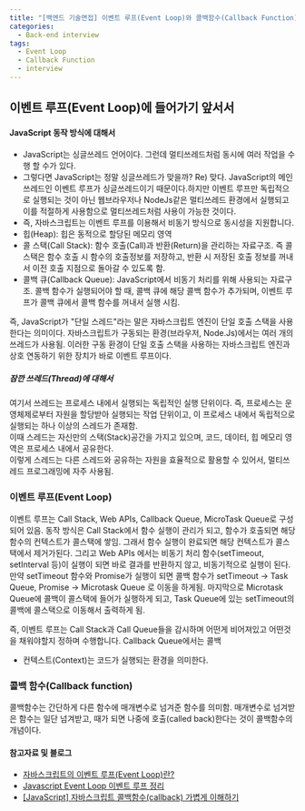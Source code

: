 ```yaml
---
title: "[백엔드 기술면접] 이벤트 루프(Event Loop)와 콜백함수(Callback Function)"
categories:
  - Back-end interview
tags:
  - Event Loop
  - Callback Function 
  - interview
---
```


## 이벤트 루프(Event Loop)에 들어가기 앞서서

#### JavaScript 동작 방식에 대해서 
- JavaScript는 싱글쓰레드 언어이다. 그런데 멀티쓰레드처럼 동시에 여러 작업을 수행 할 수가 있다. 
- 그렇다면 JavaScript는 정말 싱글쓰레드가 맞을까? 
Re) 맞다. JavaScript의 메인쓰레드인 이벤트 루프가 싱글쓰레드이기 때문이다.하지만 이벤트 루프만 독립적으로 실행되는 것이 아닌 웹브라우저나 NodeJs같은 멀티쓰레드 환경에서 실행되고 이를 
        적절하게 사용함으로 멀티쓰레드처럼 사용이 가능한 것이다. 
- 즉, 자바스크립트는 이벤트 루프를 이용해서 비동기 방식으로 동시성을 지원합니다.
- 힙(Heap): 힙은 동적으로 할당된 메모리 영역
- 콜 스택(Call Stack): 함수 호출(Call)과 반환(Return)을 관리하는 자료구조. 즉 콜 스택은 함수 호출 시 함수의 호출정보를 저장하고, 반환 시 저장된 호출 정보를 꺼내서 이전 호출 지점으로 돌아갈 수 있도록 함.  
- 콜백 큐(Callback Queue): JavaScript에서 비동기 처리를 위해 사용되는 자료구조. 콜백 함수가 실행되어야 할 때, 콜백 큐에 해당 콜백 함수가 추가되며, 이벤트 루프가 콜백 큐에서 콜백 함수를 꺼내서 실행 시킴. 

  
즉, JavaScript가 "단일 스레드"라는 말은 자바스크립트 엔진이 단일 호출 스택을 사용한다는 의미이다. 자바스크립트가 구동되는 환경(브라우저, Node.Js)에서는 여러 개의 쓰레드가 사용됨. 
이러한 구동 환경이 단일 호출 스택을 사용하는 자바스크립트 엔진과 상호 연동하기 위한 장치가 바로 이벤트 루프이다. 


##### 잠깐 쓰레드(Thread)에 대해서 
여기서 쓰레드는 프로세스 내에서 실행되는 독립적인 실행 단위이다. 즉, 프로세스는 운영체제로부터 자원을 할당받아 실행되는 
작업 단위이고, 이 프로세스 내에서 독립적으로 실행되는 하나 이상의 스레드가 존재함. 
<br> 이때 스레드는 자신만의 스택(Stack)공간을 가지고 있으며, 코드, 데이터, 힙 메모리 영역은 프로세스 내에서 공유한다. 
<br> 이렇게 스레드는 다른 스레드와 공유하는 자원을 효율적으로 활용할 수 있어서, 멀티쓰레드 프로그래밍에 자주 사용됨. 

### 이벤트 루프(Event Loop) 
이벤트 루프는 Call Stack, Web APIs, Callback Queue, MicroTask Queue로 구성되어 있음. 
동작 방식은  Call Stack에서 함수 실행이 관리가 되고, 함수가 호출되면 해당 함수의 컨텍스트가 콜스택에 쌓임. 그래서 함수 실행이 완료되면 해당 컨텍스트가 콜스택에서 제거가된다. 
그리고 Web APIs 에서는 비동기 처리 함수(setTimeout, setInterval 등)이 실행이 되면 바로 결과를 반환하지 않고, 비동기적으로 실행이 된다. 
만약 setTimeout 함수와 Promise가 실행이 되면 콜백 함수가 setTimeout -> Task Queue, Promise -> Microtask Queue 로 이동을 하게됨.
마지막으로 Microtask Queue에 콜백이 콜스택에 들어가 실행하게 되고, Task Queue에 있는 setTimeout의 콜백에 콜스택으로 이동해서 출력하게 됨. 

즉, 이벤트 루프는 Call Stack과 Call Queue들을 감시하며 어떤게 비어져있고 어떤것을 채워야할지 정하며 수행합니다. 
Callback Queue에서는 콜백
- 컨텍스트(Context)는 코드가 실행되는 환경을 의미한다. 

### 콜백 함수(Callback function)
콜백함수는 간단하게 다른 함수에 매개변수로 넘겨준 함수를 의미함. 
매개변수로 넘겨받은 함수는 일단 넘겨받고, 때가 되면 나중에 호출(called back)한다는 것이 콜백함수의 개념이다.

#### 참고자료 및 블로그 
- [자바스크립트의 이벤트 루프(Event Loop)란?](https://blog.toktokhan.dev/t-767eb0fa38f3)
- [Javascript Event Loop 이벤트 루프 정리](https://talkwithcode.tistory.com/89)
- [[JavaScript] 자바스크립트 콜백함수(callback) 가볍게 이해하기](https://bigtop.tistory.com/35)


